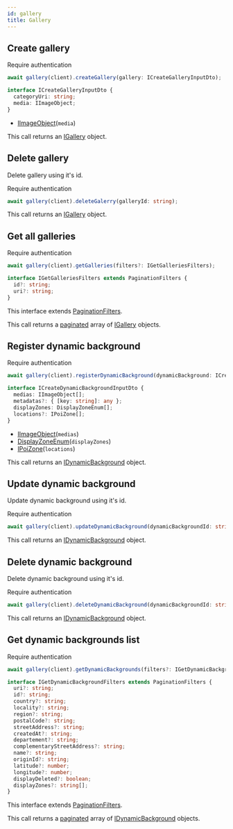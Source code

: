 ```yaml
---
id: gallery
title: Gallery
---
```


## Create gallery

<span class="badge badge--warning">Require authentication</span>

```ts
await gallery(client).createGallery(gallery: ICreateGalleryInputDto);
```

```ts
interface ICreateGalleryInputDto {
  categoryUri: string;
  media: IImageObject;
}
```

- [IImageObject](media-types#iimageobject)(`media`)

This call returns an [IGallery](gallery-types#igallery) object.

## Delete gallery

Delete gallery using it's id.

<span class="badge badge--warning">Require authentication</span>

```ts
await gallery(client).deleteGalerry(galleryId: string);
```

This call returns an [IGallery](gallery-types#igallery) object.

## Get all galleries

<span class="badge badge--warning">Require authentication</span>

```ts
await gallery(client).getGalleries(filters?: IGetGalleriesFilters);
```

```ts
interface IGetGalleriesFilters extends PaginationFilters {
  id?: string;
  uri?: string;
}
```

This interface extends [PaginationFilters](pagination#pagination-filters).

This call returns a [paginated](pagination#pagination) array of [IGallery](gallery-types#igallery) objects.


## Register dynamic background

<span class="badge badge--warning">Require authentication</span>

```ts
await gallery(client).registerDynamicBackground(dynamicBackground: ICreateDynamicBackgroundInputDto);
```

```ts
interface ICreateDynamicBackgroundInputDto {
  medias: IImageObject[];
  metadatas?: { [key: string]: any };
  displayZones: DisplayZoneEnum[];
  locations?: IPoiZone[];
}
```

- [IImageObject](media-types#iimageobject)(`medias`)
- [DisplayZoneEnum](shop-types#displayzoneenum)(`displayZones`)
- [IPoiZone](gallery-types#ipoizone)(`locations`)

This call returns an [IDynamicBackground](gallery-types#idynamicbackground) object.

## Update dynamic background

Update dynamic background using it's id.

<span class="badge badge--warning">Require authentication</span>

```ts
await gallery(client).updateDynamicBackground(dynamicBackgroundId: string, dynamicBackground: Partial<ICreateDynamicBackgroundInputDto>);
```

This call returns an [IDynamicBackground](gallery-types#idynamicbackground) object.

## Delete dynamic background

Delete dynamic background using it's id.

<span class="badge badge--warning">Require authentication</span>

```ts
await gallery(client).deleteDynamicBackground(dynamicBackgroundId: string);
```

This call returns an [IDynamicBackground](gallery-types#idynamicbackground) object.

## Get dynamic backgrounds list

<span class="badge badge--warning">Require authentication</span>

```ts
await gallery(client).getDynamicBackgrounds(filters?: IGetDynamicBackgroundFilters);
```

```ts
interface IGetDynamicBackgroundFilters extends PaginationFilters {
  uri?: string;
  id?: string;
  country?: string;
  locality?: string;
  region?: string;
  postalCode?: string;
  streetAddress?: string;
  createdAt?: string;
  departement?: string;
  complementaryStreetAddress?: string;
  name?: string;
  originId?: string;
  latitude?: number;
  longitude?: number;
  displayDeleted?: boolean;
  displayZones?: string[];
}
```

This interface extends [PaginationFilters](pagination#pagination-filters).

This call returns a [paginated](pagination#pagination) array of [IDynamicBackground](gallery-types#idynamicbackground) objects.